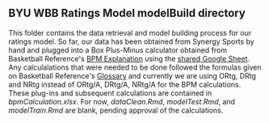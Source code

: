 ## BYU WBB Ratings Model modelBuild directory

This folder contains the data retrieval and model building process for our ratings model. So far, our data has been obtained from Synergy Sports by hand and plugged into a Box Plus-Minus calculator obtained from Basketball Reference's [BPM Explanation](https://www.basketball-reference.com/about/bpm2.html) using the [shared Google Sheet](https://docs.google.com/spreadsheets/d/1PhD9eo3IqzpQo21-yVJPQzYjpXl_h-ZonIKqGEKBqwY/edit#gid=307166562).
Any calculalations that were needed to be done followed the formulas given on Basketball Reference's [Glossary](https://www.sports-reference.com/cbb/about/glossary.html#team_id) and currently we are using ORtg, DRtg and NRtg instead of ORtg/A, DRtg/A, NRtg/A for the BPM calculations.
These plug-ins and subsequent calculations are contained in _bpmCalculation.xlsx_. For now, _dataClean.Rmd_, _modelTest.Rmd_, and _modelTrain.Rmd_ are blank, pending approval of the calculations. 

